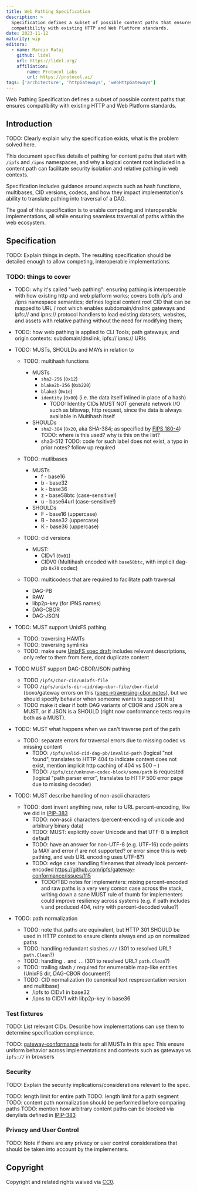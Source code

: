 ```yaml
---
title: Web Pathing Specification
description: >
  Specification defines a subset of possible content paths that ensures
  compatibility with existing HTTP and Web Platform standards.
date: 2023-11-12
maturity: wip
editors:
  - name: Marcin Rataj
    github: lidel
    url: https://lidel.org/
    affiliation:
        name: Protocol Labs
        url: https://protocol.ai/
tags: ['architecture', 'httpGateways', 'webHttpGateways']
---
```


Web Pathing Specification defines a subset of possible content paths
that ensures compatibility with existing HTTP and Web Platform standards.

## Introduction

TODO: Clearly explain why the specification exists, what is the problem solved here.

This document specifies details of pathing for content paths that start with
`/ipfs` and `/ipns` namespaces, and why a logical content root included in a
content path can facilitate security isolation and relative pathing in web
contexts.

Specification includes guidance around aspects such as hash functions,
multibases, CID versions, codecs, and how they impact implementation's ability
to translate pathing into traversal of a DAG.

The goal of this specification is to enable competing and interoperable
implementations, all while ensuring seamless traversal of paths within the web
ecosystem.

## Specification

TODO: Explain things in depth.
The resulting specification should be detailed enough to allow competing,
interoperable implementations.

### TODO: things to cover

- TODO: why it's called "web pathing": ensuring pathing is interoperable with how existing http and web platform works; covers both /ipfs and /ipns namespace semantics; defines logical content root CID that can be mapped to URL / root which enables subdomain/dnslink gateways and ipfs:// and ipns:// protocol handlers to load existing datasets, websites, and assets with relative pathing without the need for modifying them; 

- TODO: how web pathing is applied to CLI Tools; path gateways; and origin contexts: subdomain/dnslink, ipfs:// ipns:// URIs

- TODO: MUSTs, SHOULDs and MAYs in relation to

  - TODO: multihash functions
    - MUSTs
      - `sha2-256` (`0x12`)
      - `blake2b-256` (`0xb220`)
      - `blake3` (`0x1e`)
      - `identity` (`0x00`) (i.e. the data itself inlined in place of a hash)
          - TODO: Identity CIDs MUST NOT generate network I/O such as bitswap, http request, since the data is always available in Multihash itself
    - SHOULDs
      - `sha2-384` (`0x20`, aka SHA-384; as specified by [FIPS 180-4](https://csrc.nist.gov/pubs/fips/180-4/upd1/final)) TODO: where is this used? why is this on the list?
      - sha3-512 TODO: code for such label does not exist, a typo in prior notes? follow up required

  - TODO: mutlibases
    - MUSTs
      * f - base16
      * b - base32
      * k - base36
      * z - base58btc (case-sensitive!)
      * u - base64url (case-sensitive!)
    - SHOULDs
      * F - base16 (uppercase)
      * B - base32 (uppercase)
      * K - base36 (uppercase)

  - TODO: cid versions
    - MUST:
      - CIDv1 (`0x01`)
      - CIDV0 (Multihash encoded with `base58btc`, with implicit dag-pb `0x70` codec)

  - TODO: multicodecs that are required to facilitate path traversal
    - DAG-PB
    - RAW
    - libp2p-key (for IPNS names)
    - DAG-CBOR
    - DAG-JSON

- TODO: MUST support UnixFS pathing
  - TODO: traversing HAMTs
  - TODO: traversing symlinks
  - TODO: make sure [UnixFS spec draft](https://github.com/ipfs/specs/pull/331) includes relevant descriptions, only refer to them from here, dont duplicate content

- TODO MUST support DAG-CBOR/JSON pathing
  - TODO `/ipfs/cbor-cid/unixfs-file`
  - TODO `/ipfs/unixfs-dir-cid/dag-cbor-file/cbor-field`  (boxo/gateway errors on  this ([spec→traversing-cbor notes](https://specs.ipfs.tech/http-gateways/path-gateway/#traversing-through-dag-json-and-dag-cbor)), but we should specify behavior when someone wants to support this)
  - TODO make it clear if both DAG variants of CBOR and JSON are a MUST, or if JSON is a SHOULD (right now conformance tests require both as a MUST).

- TODO: MUST what happens when we can't traverse part of the path
  - TODO: separate errors for traversal errors due to missing codec vs missing content
    - TODO: `/ipfs/valid-cid-dag-pb/invalid-path` (logical "not found", translates to HTTP 404 to indicate content does not exist, mention implicit http caching of 404 vs 500 – )
    - TODO: `/ipfs/cid/unknown-codec-block/some/path` is requested (logical "path parser error", translates to  HTTP 500 error page due to missing decoder)

- TODO: MUST describe handling of non-ascii characters
  - TODO: dont invent anything new, refer to URL percent-encoding, like we did in [IPIP-383](https://github.com/ipfs/specs/pull/383)
    - TODO: non-ascii characters (percent-encoding of unicode and arbitrary binary data)
    - TODO: MUST: explicitly cover Unicode and that UTF-8 is implicit default
    - TODO: have an answer for non-UTF-8 (e.g. UTF-16) code points (a MAY and error if are not supported? or error since this is web pathing, and web URL encoding uses UTF-8?)
    - TODO: edge case: handling filenames that already look percent-encoded https://github.com/ipfs/gateway-conformance/issues/115
      - TODO/TBD notes for implementers: mixing percent-encoded and raw paths is a very very comon case across the stack, writing down a sane MUST rule of thumb for implementers could improve resiliency across systems (e.g. if path includes `%` and produced 404, retry with percent-decoded value?)

- TODO: path normalization
  - TODO: note that paths are equivalent, but HTTP 301 SHOULD be used in HTTP context to ensure clients always end up on normalized paths
  - TODO: handling redundant slashes  `///`  (301 to resolved URL? `path.Clean`?)
  - TODO: handling `.` and `..` (301 to resolved URL? `path.Clean`?)
  - TODO: trailing slash `/` required for enumerable map-like entities (UnixFS dir, DAG-CBOR document?)
  - TODO: CID normalization (to canonical text respresentation version and multibase)
    - /ipfs to CIDv1 in base32
    - /ipns to CIDV1 with libp2p-key in base36

### Test fixtures

TODO: List relevant CIDs. Describe how implementations can use them to determine
specification compliance.

TODO: [gateway-conformance](https://github.com/ipfs/gateway-conformance) tests for all MUSTs in this spec
This ensure uniform behavior across implementations and contexts such as gateways vs `ipfs://` in browsers

### Security

TODO: Explain the security implications/considerations relevant to the spec.

TODO: length limit for entire path
TODO: length limit for a path segment
TODO: content path normalization should be performed before comparing paths
TODO: mention how arbitrary content paths can be blocked via denylists defined in [IPIP-383](https://github.com/ipfs/specs/pull/383)

### Privacy and User Control

TODO: Note if there are any privacy or user control considerations that should be
taken into account by the implementers.

## Copyright

Copyright and related rights waived via [CC0](https://creativecommons.org/publicdomain/zero/1.0/).
